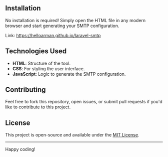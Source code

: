
## Installation
No installation is required! Simply open the HTML file in any modern browser and start generating your SMTP configuration.

Link: https://helloarman.github.io/laravel-smtp

## Technologies Used
- **HTML**: Structure of the tool.
- **CSS**: For styling the user interface.
- **JavaScript**: Logic to generate the SMTP configuration.

## Contributing
Feel free to fork this repository, open issues, or submit pull requests if you'd like to contribute to this project.

## License
This project is open-source and available under the [MIT License](LICENSE).

---

Happy coding!
